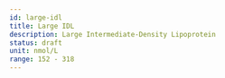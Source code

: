 ```yaml
---
id: large-idl
title: Large IDL
description: Large Intermediate-Density Lipoprotein
status: draft
unit: nmol/L
range: 152 - 318
---
```


